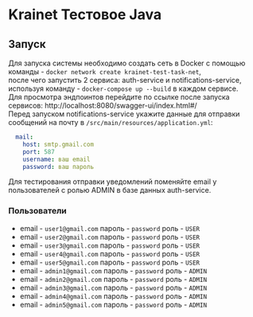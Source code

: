 # Krainet Тестовое Java

## Запуск

Для запуска системы необходимо создать сеть в Docker с помощью команды -
```docker network create krainet-test-task-net```,  
после чего запустить 2 сервиса: auth-service и notifications-service, используя команду -
```docker-compose up --build```
в каждом сервисе.  
Для просмотра эндпоинтов перейдите по ссылке после запуска сервисов: http://localhost:8080/swagger-ui/index.html#/  
Перед запуском notifications-service укажите данные для отправки сообщений на почту в ```/src/main/resources/application.yml```:

```yaml
  mail:
    host: smtp.gmail.com
    port: 587
    username: ваш email
    password: ваш пароль
```
Для тестирования отправки уведомлений поменяйте email у пользователей с ролью ADMIN в базе данных auth-service.  
### Пользователи
* email - ```user1@gmail.com``` пароль - ```password``` роль - ```USER```
* email - ```user2@gmail.com``` пароль - ```password``` роль - ```USER```
* email - ```user3@gmail.com``` пароль - ```password``` роль - ```USER```
* email - ```user4@gmail.com``` пароль - ```password``` роль - ```USER```
* email - ```user5@gmail.com``` пароль - ```password``` роль - ```USER```
* email - ```admin1@gmail.com``` пароль - ```password``` роль - ```ADMIN```
* email - ```admin2@gmail.com``` пароль - ```password``` роль - ```ADMIN```
* email - ```admin3@gmail.com``` пароль - ```password``` роль - ```ADMIN```
* email - ```admin4@gmail.com``` пароль - ```password``` роль - ```ADMIN```
* email - ```admin5@gmail.com``` пароль - ```password``` роль - ```ADMIN```
